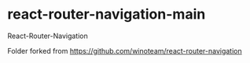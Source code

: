 # react-router-navigation-main
React-Router-Navigation

Folder forked from https://github.com/winoteam/react-router-navigation
